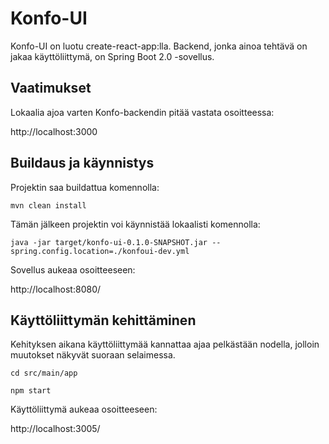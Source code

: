 # Konfo-UI

Konfo-UI on luotu create-react-app:lla. Backend, jonka ainoa tehtävä on jakaa käyttöliittymä, on Spring Boot 2.0 -sovellus.

## Vaatimukset

Lokaalia ajoa varten Konfo-backendin pitää vastata osoitteessa: 

http://localhost:3000

## Buildaus ja käynnistys

Projektin saa buildattua komennolla:

`mvn clean install`

Tämän jälkeen projektin voi käynnistää lokaalisti komennolla:

`java -jar target/konfo-ui-0.1.0-SNAPSHOT.jar --spring.config.location=./konfoui-dev.yml`

Sovellus aukeaa osoitteeseen: 

http://localhost:8080/

## Käyttöliittymän kehittäminen

Kehityksen aikana käyttöliittymää kannattaa ajaa pelkästään nodella, jolloin muutokset näkyvät suoraan selaimessa.

`cd src/main/app`

`npm start`

Käyttöliittymä aukeaa osoitteeseen: 

http://localhost:3005/

